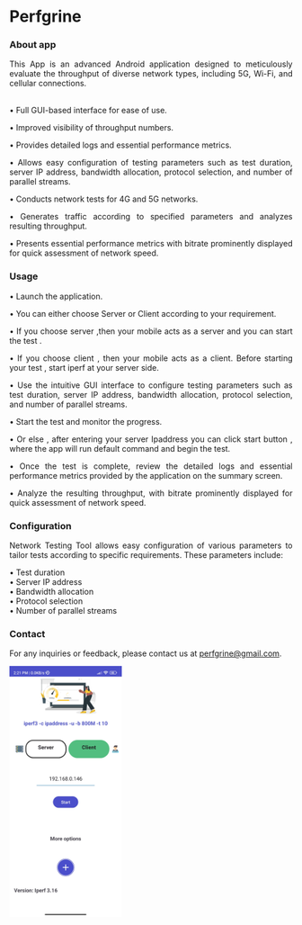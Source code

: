 # Perfgrine

### About app

<div style="text-align: justify;">


This App is an advanced Android application designed to meticulously evaluate the throughput of diverse network types, including 5G, Wi-Fi, and cellular connections. <br> <br>

• Full GUI-based interface for ease of use. <br>

• Improved visibility of throughput numbers.<br>

• Provides detailed logs and essential performance metrics.<br>

• Allows easy configuration of testing parameters such as test duration, server IP address, bandwidth allocation, protocol selection, and number of parallel streams.<br>

• Conducts network tests for 4G and 5G networks.<br>

• Generates traffic according to specified parameters and analyzes resulting throughput.<br>

• Presents essential performance metrics with bitrate prominently displayed for quick assessment of network speed.<br>

### Usage

• Launch the application.<br>

• You can either choose Server or Client according to your requirement.<br>

• If you choose server ,then your mobile acts as a server and you can start the test .<br>

• If you choose client , then your mobile acts as a client. Before starting your test , start iperf at your server side. <br>

• Use the intuitive GUI interface to configure testing parameters such as test duration, server IP address, bandwidth allocation, protocol selection, and number of parallel streams.<br>

• Start the test and monitor the progress.<br>

• Or else , after entering your server Ipaddress you can click start button , where the app will run default command and begin the test.<br>

• Once the test is complete, review the detailed logs and essential performance metrics provided by the application on the summary screen.<br>

• Analyze the resulting throughput, with bitrate prominently displayed for quick assessment of network speed.<br>

### Configuration

Network Testing Tool allows easy configuration of various parameters to tailor tests according to specific requirements. These parameters include:

• Test duration <br>
• Server IP address <br>
• Bandwidth allocation <br>
• Protocol selection <br>
• Number of parallel streams <br>


### Contact

For any inquiries or feedback, please contact us at perfgrine@gmail.com.

<img src="images/screen1.jpg" alt="Alt text" width="200">

</div>
